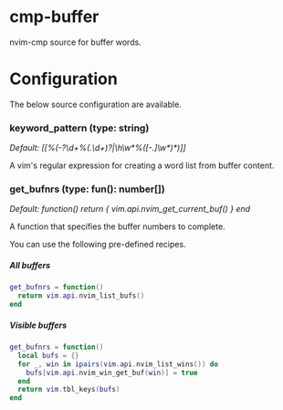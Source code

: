 # cmp-buffer

nvim-cmp source for buffer words.

# Configuration

The below source configuration are available.


### keyword_pattern (type: string)

_Default: [[\%(-\?\d\+\%(\.\d\+\)\?\|\h\w*\%([\-.]\w*\)*\)]]_

A vim's regular expression for creating a word list from buffer content.


### get_bufnrs (type: fun(): number[])

_Default: function() return { vim.api.nvim_get_current_buf() } end_

A function that specifies the buffer numbers to complete.

You can use the following pre-defined recipes.

##### All buffers

```lua
get_bufnrs = function()
  return vim.api.nvim_list_bufs()
end
```

##### Visible buffers

```lua
get_bufnrs = function()
  local bufs = {}
  for _, win in ipairs(vim.api.nvim_list_wins()) do
    bufs[vim.api.nvim_win_get_buf(win)] = true
  end
  return vim.tbl_keys(bufs)
end
```

